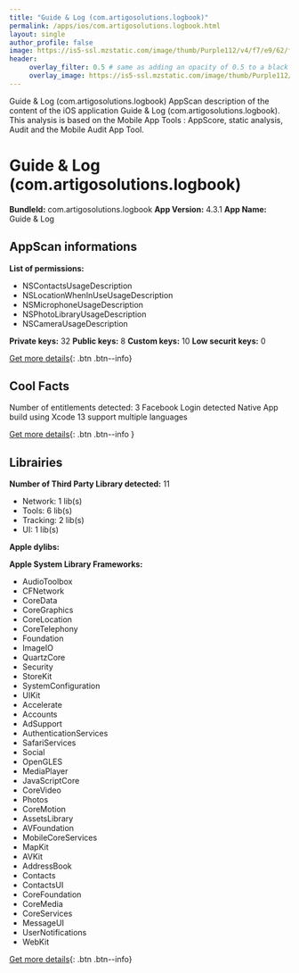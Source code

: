 ```yaml
---
title: "Guide & Log (com.artigosolutions.logbook)"
permalink: /apps/ios/com.artigosolutions.logbook.html
layout: single
author_profile: false
image: https://is5-ssl.mzstatic.com/image/thumb/Purple112/v4/f7/e9/62/f7e96235-22f8-91eb-af7c-61f46935b878/AppIcon-1x_U007emarketing-0-6-0-85-220.png/512x512bb.jpg
header: 
     overlay_filter: 0.5 # same as adding an opacity of 0.5 to a black background
     overlay_image: https://is5-ssl.mzstatic.com/image/thumb/Purple112/v4/f7/e9/62/f7e96235-22f8-91eb-af7c-61f46935b878/AppIcon-1x_U007emarketing-0-6-0-85-220.png/512x512bb.jpg
---
```

Guide & Log (com.artigosolutions.logbook) AppScan description of the content of the iOS application Guide & Log (com.artigosolutions.logbook). This analysis is based on the Mobile App Tools : AppScore, static analysis, Audit and the Mobile Audit App Tool.

# Guide & Log (com.artigosolutions.logbook)

**BundleId:** com.artigosolutions.logbook
**App Version:** 4.3.1
**App Name:** Guide & Log


## AppScan informations 

**List of permissions:** 
- NSContactsUsageDescription
- NSLocationWhenInUseUsageDescription
- NSMicrophoneUsageDescription
- NSPhotoLibraryUsageDescription
- NSCameraUsageDescription
  
  
**Private keys:** 32
**Public keys:** 8
**Custom keys:** 10
**Low securit keys:** 0
  
[Get more details](/pricing.html){: .btn .btn--info}

## Cool Facts

Number of entitlements detected: 3
Facebook Login detected
Native App
build using Xcode 13
support multiple languages
  
[Get more details](/pricing.html){: .btn .btn--info }

## Librairies 
**Number of Third Party Library detected:** 11
- Network: 1 lib(s)
- Tools: 6 lib(s)
- Tracking: 2 lib(s)
- UI: 1 lib(s)


**Apple dylibs:**


**Apple System Library Frameworks:**
- AudioToolbox
- CFNetwork
- CoreData
- CoreGraphics
- CoreLocation
- CoreTelephony
- Foundation
- ImageIO
- QuartzCore
- Security
- StoreKit
- SystemConfiguration
- UIKit
- Accelerate
- Accounts
- AdSupport
- AuthenticationServices
- SafariServices
- Social
- OpenGLES
- MediaPlayer
- JavaScriptCore
- CoreVideo
- Photos
- CoreMotion
- AssetsLibrary
- AVFoundation
- MobileCoreServices
- MapKit
- AVKit
- AddressBook
- Contacts
- ContactsUI
- CoreFoundation
- CoreMedia
- CoreServices
- MessageUI
- UserNotifications
- WebKit


  
[Get more details](/pricing.html){: .btn .btn--info}

